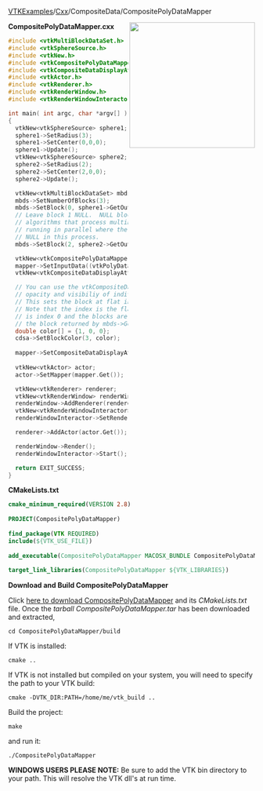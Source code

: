 [VTKExamples](/index/)/[Cxx](/Cxx)/CompositeData/CompositePolyDataMapper

<img align="right" src="https://github.com/lorensen/VTKExamples/blob/gh-pages/Testing/Baseline/CompositeData/TestCompositePolyDataMapper.png?raw=true" width="256" />

**CompositePolyDataMapper.cxx**
```c++
#include <vtkMultiBlockDataSet.h>
#include <vtkSphereSource.h>
#include <vtkNew.h>
#include <vtkCompositePolyDataMapper2.h>
#include <vtkCompositeDataDisplayAttributes.h>
#include <vtkActor.h>
#include <vtkRenderer.h>
#include <vtkRenderWindow.h>
#include <vtkRenderWindowInteractor.h>

int main( int argc, char *argv[] )
{
  vtkNew<vtkSphereSource> sphere1;
  sphere1->SetRadius(3);
  sphere1->SetCenter(0,0,0);
  sphere1->Update();
  vtkNew<vtkSphereSource> sphere2;
  sphere2->SetRadius(2);
  sphere2->SetCenter(2,0,0);
  sphere2->Update();

  vtkNew<vtkMultiBlockDataSet> mbds;
  mbds->SetNumberOfBlocks(3);
  mbds->SetBlock(0, sphere1->GetOutput());
  // Leave block 1 NULL.  NULL blocks are valid and should be handled by
  // algorithms that process multiblock datasets.  Especially when
  // running in parallel where the blocks owned by other processes are
  // NULL in this process.
  mbds->SetBlock(2, sphere2->GetOutput());

  vtkNew<vtkCompositePolyDataMapper2> mapper;
  mapper->SetInputData((vtkPolyData*)mbds.Get());
  vtkNew<vtkCompositeDataDisplayAttributes> cdsa;

  // You can use the vtkCompositeDataDisplayAttributes to set the color
  // opacity and visibiliy of individual blocks of the multiblock dataset.
  // This sets the block at flat index 3 red
  // Note that the index is the flat index in the tree, so the whole multiblock
  // is index 0 and the blocks are flat indexes 1, 2 and 3.  This affects
  // the block returned by mbds->GetBlock(2).
  double color[] = {1, 0, 0};
  cdsa->SetBlockColor(3, color);
  
  mapper->SetCompositeDataDisplayAttributes(cdsa.Get());
  
  vtkNew<vtkActor> actor;
  actor->SetMapper(mapper.Get());

  vtkNew<vtkRenderer> renderer;
  vtkNew<vtkRenderWindow> renderWindow;
  renderWindow->AddRenderer(renderer.Get());
  vtkNew<vtkRenderWindowInteractor> renderWindowInteractor;
  renderWindowInteractor->SetRenderWindow(renderWindow.Get());

  renderer->AddActor(actor.Get());

  renderWindow->Render();
  renderWindowInteractor->Start();

  return EXIT_SUCCESS;
}
```
**CMakeLists.txt**
```cmake
cmake_minimum_required(VERSION 2.8)
 
PROJECT(CompositePolyDataMapper)
 
find_package(VTK REQUIRED)
include(${VTK_USE_FILE})
 
add_executable(CompositePolyDataMapper MACOSX_BUNDLE CompositePolyDataMapper.cxx)
 
target_link_libraries(CompositePolyDataMapper ${VTK_LIBRARIES})
```

**Download and Build CompositePolyDataMapper**

Click [here to download CompositePolyDataMapper](https://github.com/lorensen/VTKWikiExamplesTarballs/raw/master/CompositePolyDataMapper.tar) and its *CMakeLists.txt* file.
Once the *tarball CompositePolyDataMapper.tar* has been downloaded and extracted,
```
cd CompositePolyDataMapper/build 
```
If VTK is installed:
```
cmake ..
```
If VTK is not installed but compiled on your system, you will need to specify the path to your VTK build:
```
cmake -DVTK_DIR:PATH=/home/me/vtk_build ..
```
Build the project:
```
make
```
and run it:
```
./CompositePolyDataMapper
```
**WINDOWS USERS PLEASE NOTE:** Be sure to add the VTK bin directory to your path. This will resolve the VTK dll's at run time.

